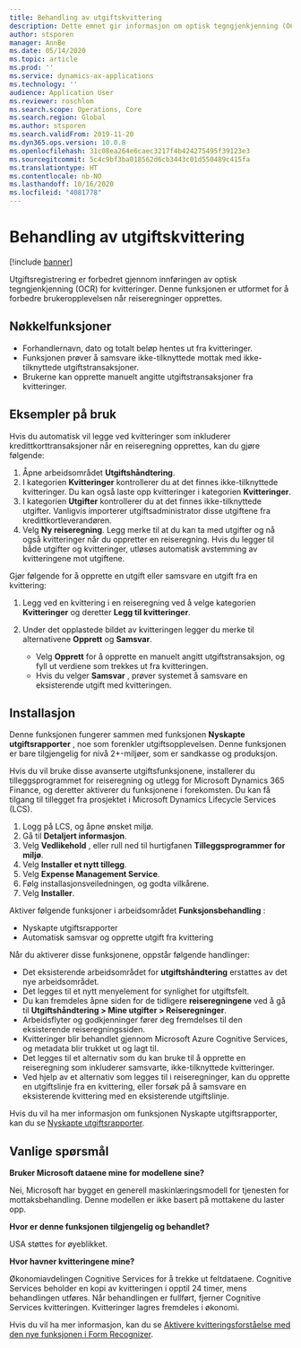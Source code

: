 ```yaml
---
title: Behandling av utgiftskvittering
description: Dette emnet gir informasjon om optisk tegngjenkjenning (OCR) for kvitteringer. Denne funksjonen er utformet for å forbedre brukeropplevelsen når reiseregninger opprettes i Microsoft Dynamics 365 Finance.
author: stsporen
manager: AnnBe
ms.date: 05/14/2020
ms.topic: article
ms.prod: ''
ms.service: dynamics-ax-applications
ms.technology: ''
audience: Application User
ms.reviewer: roschlom
ms.search.scope: Operations, Core
ms.search.region: Global
ms.author: stsporen
ms.search.validFrom: 2019-11-20
ms.dyn365.ops.version: 10.0.8
ms.openlocfilehash: 31c08ea264e6caec3217f4b424275495f39123e3
ms.sourcegitcommit: 5c4c9bf3ba018562d6cb3443c01d550489c415fa
ms.translationtype: HT
ms.contentlocale: nb-NO
ms.lasthandoff: 10/16/2020
ms.locfileid: "4081778"
---
```

# <a name="expense-receipt-processing"></a>Behandling av utgiftskvittering

[!include [banner](../includes/banner.md)]

Utgiftsregistrering er forbedret gjennom innføringen av optisk tegngjenkjenning (OCR) for kvitteringer. Denne funksjonen er utformet for å forbedre brukeropplevelsen når reiseregninger opprettes.

## <a name="key-features"></a>Nøkkelfunksjoner

- Forhandlernavn, dato og totalt beløp hentes ut fra kvitteringer.
- Funksjonen prøver å samsvare ikke-tilknyttede mottak med ikke-tilknyttede utgiftstransaksjoner.
- Brukerne kan opprette manuelt angitte utgiftstransaksjoner fra kvitteringer.

## <a name="usage-examples"></a>Eksempler på bruk

Hvis du automatisk vil legge ved kvitteringer som inkluderer kredittkorttransaksjoner når en reiseregning opprettes, kan du gjøre følgende:

  1. Åpne arbeidsområdet **Utgiftshåndtering**.
  2. I kategorien **Kvitteringer** kontrollerer du at det finnes ikke-tilknyttede kvitteringer. Du kan også laste opp kvitteringer i kategorien **Kvitteringer**.
  3. I kategorien **Utgifter** kontrollerer du at det finnes ikke-tilknyttede utgifter. Vanligvis importerer utgiftsadministrator disse utgiftene fra kredittkortleverandøren.
  4. Velg **Ny reiseregning**. Legg merke til at du kan ta med utgifter og nå også kvitteringer når du oppretter en reiseregning. Hvis du legger til både utgifter og kvitteringer, utløses automatisk avstemming av kvitteringene mot utgiftene.

Gjør følgende for å opprette en utgift eller samsvare en utgift fra en kvittering:

  1. Legg ved en kvittering i en reiseregning ved å velge kategorien **Kvitteringer** og deretter **Legg til kvitteringer**.
  2. Under det opplastede bildet av kvitteringen legger du merke til alternativene **Opprett** og **Samsvar**.

      - Velg **Opprett** for å opprette en manuelt angitt utgiftstransaksjon, og fyll ut verdiene som trekkes ut fra kvitteringen.
      - Hvis du velger **Samsvar** , prøver systemet å samsvare en eksisterende utgift med kvitteringen.

## <a name="installation"></a>Installasjon

Denne funksjonen fungerer sammen med funksjonen **Nyskapte utgiftsrapporter** , noe som forenkler utgiftsopplevelsen. Denne funksjonen er bare tilgjengelig for nivå 2+-miljøer, som er sandkasse og produksjon.

Hvis du vil bruke disse avanserte utgiftsfunksjonene, installerer du tilleggsprogrammet for reiseregning og utlegg for Microsoft Dynamics 365 Finance, og deretter aktiverer du funksjonene i forekomsten. Du kan få tilgang til tillegget fra prosjektet i Microsoft Dynamics Lifecycle Services (LCS).

1. Logg på LCS, og åpne ønsket miljø.
2. Gå til **Detaljert informasjon**.
3. Velg **Vedlikehold** , eller rull ned til hurtigfanen **Tilleggsprogrammer for miljø**.
4. Velg **Installer et nytt tillegg**.
5. Velg **Expense Management Service**.
6. Følg installasjonsveiledningen, og godta vilkårene.
7. Velg **Installer**.

Aktiver følgende funksjoner i arbeidsområdet **Funksjonsbehandling** :

- Nyskapte utgiftsrapporter
- Automatisk samsvar og opprette utgift fra kvittering

Når du aktiverer disse funksjonene, oppstår følgende handlinger:

- Det eksisterende arbeidsområdet for **utgiftshåndtering** erstattes av det nye arbeidsområdet.
- Det legges til et nytt menyelement for synlighet for utgiftsfelt.
- Du kan fremdeles åpne siden for de tidligere **reiseregningene** ved å gå til **Utgiftshåndtering > Mine utgifter > Reiseregninger**.
- Arbeidsflyter og godkjenninger fører deg fremdelses til den eksisterende reiseregningssiden.
- Kvitteringer blir behandlet gjennom Microsoft Azure Cognitive Services, og metadata blir trukket ut og lagt til.
- Det legges til et alternativ som du kan bruke til å opprette en reiseregning som inkluderer samsvarte, ikke-tilknyttede kvitteringer.
- Ved hjelp av et alternativ som legges til i reiseregninger, kan du opprette en utgiftslinje fra en kvittering, eller forsøk på å samsvare en eksisterende kvittering med en eksisterende utgiftslinje.

Hvis du vil ha mer informasjon om funksjonen Nyskapte utgiftsrapporter, kan du se [Nyskapte utgiftsrapporter](ExpenseWorkspaceNew.md).

## <a name="frequently-asked-questions"></a>Vanlige spørsmål

**Bruker Microsoft dataene mine for modellene sine?**

Nei, Microsoft har bygget en generell maskinlæringsmodell for tjenesten for mottaksbehandling. Denne modellen er ikke basert på mottakene du laster opp.

**Hvor er denne funksjonen tilgjengelig og behandlet?**

USA støttes for øyeblikket.

**Hvor havner kvitteringene mine?**

Økonomiavdelingen Cognitive Services for å trekke ut feltdataene. Cognitive Services beholder en kopi av kvitteringen i opptil 24 timer, mens behandlingen utføres. Når behandlingen er fullført, fjerner Cognitive Services kvitteringen. Kvitteringer lagres fremdeles i økonomi.

Hvis du vil ha mer informasjon, kan du se [Aktivere kvitteringsforståelse med den nye funksjonen i Form Recognizer](https://azure.microsoft.com/blog/enable-receipt-understanding-with-form-recognizer-s-new-capability/).
